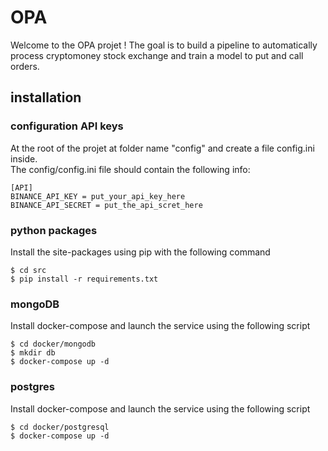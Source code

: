 # OPA

Welcome to the OPA projet ! 
The goal is to build a pipeline to automatically process cryptomoney stock exchange and train a model to put and call orders. 

## installation 

### configuration API keys 

At the root of the projet at folder name "config" and create a file config.ini inside.  
The config/config.ini file should contain the following info:

```
[API]
BINANCE_API_KEY = put_your_api_key_here
BINANCE_API_SECRET = put_the_api_scret_here
```

### python packages 

Install the site-packages using pip with the following command 

```
$ cd src
$ pip install -r requirements.txt
```

### mongoDB

Install docker-compose and launch the service using the following script

```
$ cd docker/mongodb
$ mkdir db
$ docker-compose up -d 
```

### postgres 

Install docker-compose and launch the service using the following script

```
$ cd docker/postgresql
$ docker-compose up -d 
```